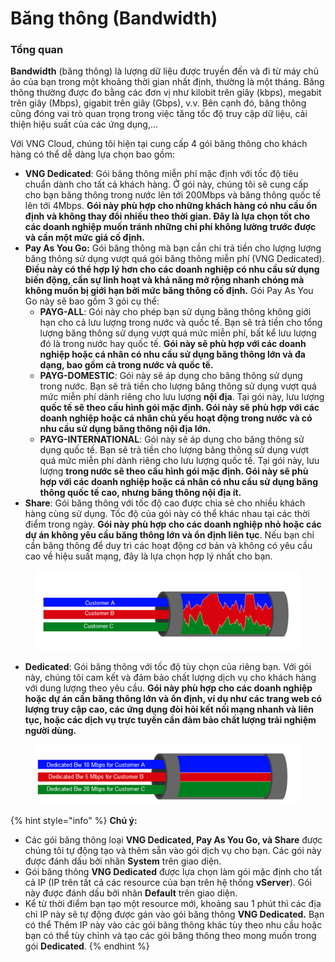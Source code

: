 # Băng thông (Bandwidth)

### Tổng quan

**Bandwidth** (băng thông) là lượng dữ liệu được truyền đến và đi từ máy chủ ảo của bạn trong một khoảng thời gian nhất định, thường là một tháng. Băng thông thường được đo bằng các đơn vị như kilobit trên giây (kbps), megabit trên giây (Mbps), gigabit trên giây (Gbps), v.v. Bên cạnh đó, băng thông cũng đóng vai trò quan trọng trong việc tăng tốc độ truy cập dữ liệu, cải thiện hiệu suất của các ứng dụng,...

Với VNG Cloud, chúng tôi hiện tại cung cấp 4 gói băng thông cho khách hàng có thể dễ dàng lựa chọn bao gồm:&#x20;

* **VNG Dedicated**: Gói băng thông miễn phí mặc định với tốc độ tiêu chuẩn dành cho tất cả khách hàng. Ở gói này, chúng tôi sẽ cung cấp cho bạn băng thông trong nước lên tới 200Mbps và băng thông quốc tế lên tới 4Mbps. **Gói này phù hợp cho những khách hàng có nhu cầu ổn định và không thay đổi nhiều theo thời gian. Đây là lựa chọn tốt cho các doanh nghiệp muốn tránh những chi phí không lường trước được và cần một mức giá cố định.**
* **Pay As You Go:** Gói băng thông mà bạn cần chi trả tiền cho lượng lượng băng thông sử dụng vượt quá gói băng thông miễn phí (VNG Dedicated). **Điều này có thể hợp lý hơn cho các doanh nghiệp có nhu cầu sử dụng biến động, cần sự linh hoạt và khả năng mở rộng nhanh chóng mà không muốn bị giới hạn bởi mức băng thông cố định.** Gói Pay As You Go này sẽ bao gồm 3 gói cụ thể:
  * **PAYG-ALL**: Gói này cho phép bạn sử dụng băng thông không giới hạn cho cả lưu lượng trong nước và quốc tế. Bạn sẽ trả tiền cho tổng lượng băng thông sử dụng vượt quá mức miễn phí, bất kể lưu lượng đó là trong nước hay quốc tế. **Gói này sẽ phù hợp với các doanh nghiệp hoặc cá nhân có nhu cầu sử dụng băng thông lớn và đa dạng, bao gồm cả trong nước và quốc tế.**
  * **PAYG-DOMESTIC**: Gói này sẽ áp dụng cho băng thông sử dụng trong nước. Bạn sẽ trả tiền cho lượng băng thông sử dụng vượt quá mức miễn phí dành riêng cho lưu lượng **nội địa**. Tại gói này, lưu lượng **quốc tế sẽ theo cấu hình gói mặc định. Gói này sẽ phù hợp với các doanh nghiệp hoặc cá nhân chủ yếu hoạt động trong nước và có nhu cầu sử dụng băng thông nội địa lớn.**
  * **PAYG-INTERNATIONAL**: Gói này sẽ áp dụng cho băng thông sử dụng quốc tế. Bạn sẽ trả tiền cho lượng băng thông sử dụng vượt quá mức miễn phí dành riêng cho lưu lượng quốc tế. Tại gói này, lưu lượng **trong nước sẽ theo cấu hình gói mặc định. Gói này sẽ phù hợp với các doanh nghiệp hoặc cá nhân có nhu cầu sử dụng băng thông quốc tế cao, nhưng băng thông nội địa ít.**
* **Share**: Gói băng thông với tốc độ cao được chia sẻ cho nhiều khách hàng cùng sử dụng. Tốc độ của gói này có thể khác nhau tại các thời điểm trong ngày. **Gói này phù hợp cho các doanh nghiệp nhỏ hoặc các dự án không yêu cầu băng thông lớn và ổn định liên tục**. Nếu bạn chỉ cần băng thông để duy trì các hoạt động cơ bản và không có yêu cầu cao về hiệu suất mạng, đây là lựa chọn hợp lý nhất cho bạn.

<figure><img src="../../../../.gitbook/assets/image (14).png" alt=""><figcaption></figcaption></figure>

* **Dedicated**: Gói băng thông với tốc độ tùy chọn của riêng bạn. Với gói này, chúng tôi cam kết và đảm bảo chất lượng dịch vụ cho khách hàng với dung lượng theo yêu cầu. **Gói này phù hợp cho các doanh nghiệp hoặc dự án cần băng thông lớn và ổn định, ví dụ như các trang web có lượng truy cập cao, các ứng dụng đòi hỏi kết nối mạng nhanh và liên tục, hoặc các dịch vụ trực tuyến cần đảm bảo chất lượng trải nghiệm người dùng.**

<figure><img src="../../../../.gitbook/assets/image (22) (1).png" alt=""><figcaption></figcaption></figure>

{% hint style="info" %}
**Chú ý:**

* Các gói băng thông loại **VNG Dedicated, Pay As You Go, và Share** được chúng tôi tự động tạo và thêm sẵn vào gói dịch vụ cho bạn. Các gói này được đánh dấu bởi nhãn **System** trên giao diện.
* Gói băng thông **VNG Dedicated** được lựa chọn làm gói mặc định cho tất cả IP (IP trên tất cả các resource của bạn trên hệ thống **vServer**). Gói này được đánh dấu bởi nhãn **Default** trên giao diện.
* Kể từ thời điểm bạn tạo một resource mới, khoảng sau 1 phút thì các địa chỉ IP này sẽ tự động được gán vào gói băng thông **VNG Dedicated.** Bạn có thể Thêm IP này vào các gói băng thông khác tùy theo nhu cầu hoặc bạn có thể tùy chỉnh và tạo các gói băng thông theo mong muốn trong gói **Dedicated**.
{% endhint %}

